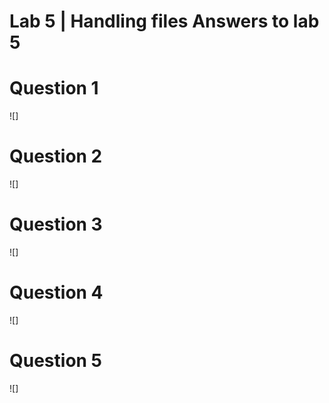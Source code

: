 # Lab 5 | Handling files Answers to lab 5

# Question 1
![]
# Question 2
![]
# Question 3
![]
# Question 4
![]
# Question 5
![]